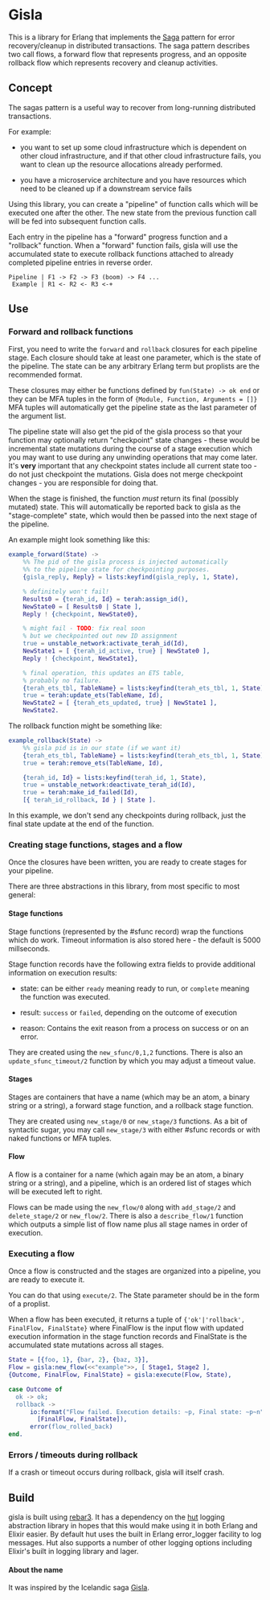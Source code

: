 Gisla
=====
This is a library for Erlang that implements the [Saga][saga-paper] pattern for
error recovery/cleanup in distributed transactions.  The saga pattern describes
two call flows, a forward flow that represents progress, and an opposite
rollback flow which represents recovery and cleanup activities.

Concept
-------
The sagas pattern is a useful way to recover from long-running distributed
transactions. 

For example:

* you want to set up some cloud infrastructure which is dependent on other
  cloud infrastructure, and if that other cloud infrastructure fails, you want
  to clean up the resource allocations already performed.

* you have a microservice architecture and you have resources which need to be
  cleaned up if a downstream service fails

Using this library, you can create a "pipeline" of function calls which will be
executed one after the other.  The new state from the previous function call
will be fed into subsequent function calls.

Each entry in the pipeline has a "forward" progress function and a "rollback"
function.  When a "forward" function fails, gisla will use the accumulated
state to execute rollback functions attached to already completed pipeline
entries in reverse order.

```
Pipeline | F1 -> F2 -> F3 (boom) -> F4 ...
 Example | R1 <- R2 <- R3 <-+
```

Use
---

### Forward and rollback functions ###

First, you need to write the `forward` and `rollback` closures for each
pipeline stage. Each closure should take at least one parameter, which is
the state of the pipeline. The state can be any arbitrary Erlang term
but proplists are the recommended format.

These closures may either be functions defined by `fun(State) -> ok end` or
they can be MFA tuples in the form of `{Module, Function, Arguments = []}`
MFA tuples will automatically get the pipeline state as the last parameter
of the argument list.

The pipeline state will also get the pid of the gisla process so that your
function may optionally return "checkpoint" state changes - these would be
incremental state mutations during the course of a stage execution which
you may want to use during any unwinding operations that may come later.
It's **very** important that any checkpoint states include all current
state too - do not just checkpoint the mutations. Gisla does not merge
checkpoint changes - you are responsible for doing that.

When the stage is finished, the function *must* return its final
(possibly mutated) state.  This will automatically be reported back to gisla as
the "stage-complete" state, which would then be passed into the next stage of
the pipeline.

An example might look something like this:

```erlang
example_forward(State) ->
    %% The pid of the gisla process is injected automatically
    %% to the pipeline state for checkpointing purposes.
    {gisla_reply, Reply} = lists:keyfind(gisla_reply, 1, State),

    % definitely won't fail!
    Results0 = {terah_id, Id} = terah:assign_id(),
    NewState0 = [ Results0 | State ],
    Reply ! {checkpoint, NewState0},

    % might fail - TODO: fix real soon
    % but we checkpointed out new ID assignment
    true = unstable_network:activate_terah_id(Id),
    NewState1 = [ {terah_id_active, true} | NewState0 ],
    Reply ! {checkpoint, NewState1},

    % final operation, this updates an ETS table,
    % probably no failure.
    {terah_ets_tbl, TableName} = lists:keyfind(terah_ets_tbl, 1, State),
    true = terah:update_ets(TableName, Id),
    NewState2 = [ {terah_ets_updated, true} | NewState1 ],
    NewState2.
```

The rollback function might be something like:

```erlang
example_rollback(State) ->
    %% gisla pid is in our state (if we want it)
    {terah_ets_tbl, TableName} = lists:keyfind(terah_ets_tbl, 1, State),
    true = terah:remove_ets(TableName, Id),

    {terah_id, Id} = lists:keyfind(terah_id, 1, State),
    true = unstable_network:deactivate_terah_id(Id),
    true = terah:make_id_failed(Id),
    [{ terah_id_rollback, Id } | State ].
```

In this example, we don't send any checkpoints during rollback, just the
final state update at the end of the function.

### Creating stage functions, stages and a flow ###

Once the closures have been written, you are ready to create stages for
your pipeline.

There are three abstractions in this library, from most specific to most
general:

#### Stage functions ####

Stage functions (represented by the #sfunc record) wrap the functions which
do work. Timeout information is also stored here - the default is 5000
millseconds.

Stage function records have the following extra fields to provide additional
information on execution results:

* state: can be either `ready` meaning ready to run, or `complete` meaning
the function was executed.

* result: `success` or `failed`, depending on the outcome of execution

* reason: Contains the exit reason from a process on success or on an error.

They are created using the `new_sfunc/0,1,2` functions. There is
also an `update_sfunc_timeout/2` function by which you may adjust a timeout
value.

#### Stages ####

Stages are containers that have a name (which may be an atom, a binary string
or a string), a forward stage function, and a rollback stage function.

They are created using `new_stage/0` or `new_stage/3` functions. As a bit of
syntactic sugar, you may call `new_stage/3` with either #sfunc records or
with naked functions or MFA tuples.

#### Flow ####

A flow is a container for a name (which again may be an atom, a binary
string or a string), and a pipeline, which is an ordered list of stages
which will be executed left to right.

Flows can be made using the `new_flow/0` along with `add_stage/2` and
`delete_stage/2` or `new_flow/2`.  There is also a `describe_flow/1`
function which outputs a simple list of flow name plus all stage names
in order of execution.

### Executing a flow ###

Once a flow is constructed and the stages are organized into a pipeline, you
are ready to execute it.

You can do that using `execute/2`. The State parameter should be in the form
of a proplist.

When a flow has been executed, it returns a tuple of
`{'ok'|'rollback', FinalFlow, FinalState}` where FinalFlow is the input flow
with updated execution information in the stage function records and
FinalState is the accumulated state mutations across all stages.

```erlang
State = [{foo, 1}, {bar, 2}, {baz, 3}],
Flow = gisla:new_flow(<<"example">>, [ Stage1, Stage2 ],
{Outcome, FinalFlow, FinalState} = gisla:execute(Flow, State),

case Outcome of
  ok -> ok;
  rollback -> 
      io:format("Flow failed. Execution details: ~p, Final state: ~p~n", 
        [FinalFlow, FinalState]),
      error(flow_rolled_back)
end.
```

### Errors / timeouts during rollback ###

If a crash or timeout occurs during rollback, gisla will itself crash.

Build
-----
gisla is built using [rebar3][rebar3-web]. It has a dependency on the
[hut][hut-lib] logging abstraction library in hopes that this would make using
it in both Erlang and Elixir easier. By default hut uses the built in
Erlang error_logger facility to log messages. Hut also supports a number
of other logging options including Elixir's built in logging library and lager.

#### About the name ####

It was inspired by the Icelandic saga [Gisla][gisla-saga].


[saga-paper]: http://www.cs.cornell.edu/andru/cs711/2002fa/reading/sagas.pdf
[gisla-saga]: https://en.wikipedia.org/wiki/G%C3%ADsla_saga
[hut-lib]: https://github.com/tolbrino/hut
[rebar3-web]: http://www.rebar3.org
